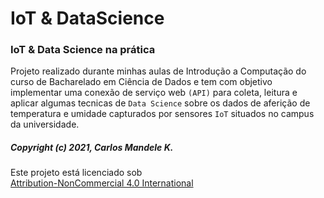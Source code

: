 # IoT & DataScience


 ### IoT & Data Science na prática

 Projeto realizado durante minhas aulas de Introdução a Computação do curso de Bacharelado em Ciência de Dados e tem com objetivo implementar uma conexão de serviço web `(API)` para coleta, leitura e aplicar algumas tecnicas de `Data Science` sobre os dados de aferição de temperatura e umidade capturados por sensores `IoT` situados no campus da universidade.


##### Copyright (c) 2021, Carlos Mandele K.
<p xmlns:cc="http://creativecommons.org/ns#" >Este projeto está licenciado sob <a href="http://creativecommons.org/licenses/by-nc/4.0/?ref=chooser-v1" target="_blank" rel="license noopener noreferrer" style="display:inline-block;" >Attribution-NonCommercial 4.0 International
